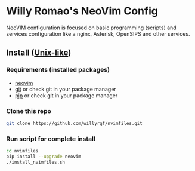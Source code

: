 # Willy Romao's NeoVim Config

NeoVIM configuration is focused on basic programming (scripts) and services configuration like a nginx, Asterisk, OpenSIPS and other services.

## Install ([Unix-like](https://en.wikipedia.org/wiki/Unix-like))

### Requirements (installed packages)
- [neovim](https://github.com/neovim/neovim/wiki/Installing-Neovim)
- [git](https://github.com/git/git/blob/master/INSTALL) or check git in your package manager
- [pip](https://pip.pypa.io/en/stable/installing/) or check git in your package manager

### Clone this repo
```sh
git clone https://github.com/willyrgf/nvimfiles.git
```

### Run script for complete install
```sh
cd nvimfiles
pip install --upgrade neovim
./install_nvimfiles.sh
```

